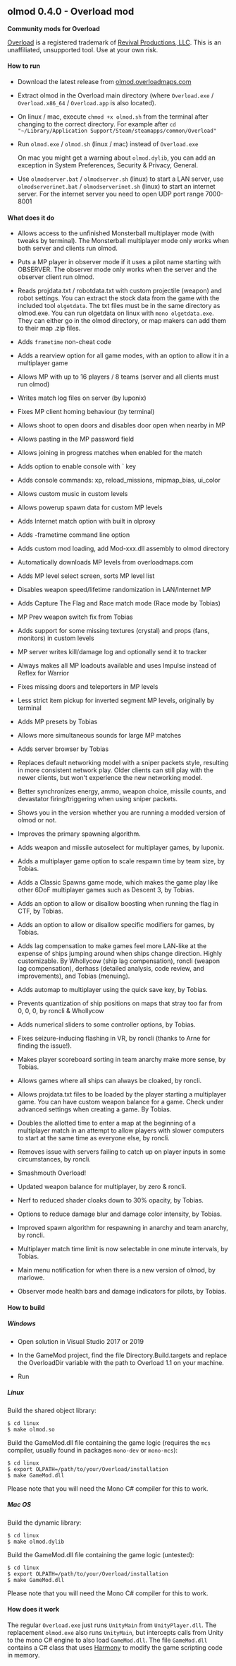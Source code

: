 ## olmod 0.4.0 - Overload mod

**Community mods for Overload**

[Overload](https://playoverload.com) is a registered trademark of [Revival Productions, LLC](https://www.revivalprod.com).
This is an unaffiliated, unsupported tool. Use at your own risk.

#### How to run

- Download the latest release from [olmod.overloadmaps.com](https://olmod.overloadmaps.com)

- Extract olmod in the Overload main directory
  (where `Overload.exe` / `Overload.x86_64` / `Overload.app` is also located).
  
- On linux / mac, execute `chmod +x olmod.sh` from the terminal after changing to the correct directory.
  For example after `cd "~/Library/Application Support/Steam/steamapps/common/Overload"`

- Run `olmod.exe` / `olmod.sh` (linux / mac) instead of `Overload.exe`

  On mac you might get a warning about `olmod.dylib`, you can add an exception in
  System Preferences, Security & Privacy, General.

- Use `olmodserver.bat` / `olmodserver.sh` (linux) to start a LAN server,
  use `olmodserverinet.bat` / `olmodserverinet.sh` (linux) to start an
  internet server. For the internet server you need to open UDP port range
  7000-8001

#### What does it do

- Allows access to the unfinished Monsterball multiplayer mode (with tweaks by terminal). The Monsterball multiplayer mode only works when both server and clients run olmod.

- Puts a MP player in observer mode if it uses a pilot name starting with OBSERVER. The observer mode only works when the server and the observer client run olmod.

- Reads projdata.txt / robotdata.txt with custom projectile (weapon) and robot settings. You can extract the stock data from the game with the included tool `olgetdata`. The txt files must be in the same directory as olmod.exe. You can run olgetdata on linux with `mono olgetdata.exe`. They can either go in the olmod directory, or map makers can add them to their map .zip files.

- Adds `frametime` non-cheat code

- Adds a rearview option for all game modes, with an option to allow it in a multiplayer game

- Allows MP with up to 16 players / 8 teams (server and all clients must run olmod)

- Writes match log files on server (by luponix)

- Fixes MP client homing behaviour (by terminal)

- Allows shoot to open doors and disables door open when nearby in MP

- Allows pasting in the MP password field

- Allows joining in progress matches when enabled for the match

- Adds option to enable console with ` key

- Adds console commands: xp, reload_missions, mipmap_bias, ui_color

- Allows custom music in custom levels

- Allows powerup spawn data for custom MP levels

- Adds Internet match option with built in olproxy

- Adds -frametime command line option

- Adds custom mod loading, add Mod-xxx.dll assembly to olmod directory

- Automatically downloads MP levels from overloadmaps.com

- Adds MP level select screen, sorts MP level list

- Disables weapon speed/lifetime randomization in LAN/Internet MP

- Adds Capture The Flag and Race match mode (Race mode by Tobias)

- MP Prev weapon switch fix from Tobias

- Adds support for some missing textures (crystal) and props (fans, monitors) in custom levels

- MP server writes kill/damage log and optionally send it to tracker

- Always makes all MP loadouts available and uses Impulse instead of Reflex for Warrior

- Fixes missing doors and teleporters in MP levels

- Less strict item pickup for inverted segment MP levels, originally by terminal

- Adds MP presets by Tobias

- Allows more simultaneous sounds for large MP matches

- Adds server browser by Tobias

- Replaces default networking model with a sniper packets style, resulting in more consistent network play.  Older clients can still play with the newer clients, but won't experience the new networking model.

- Better synchronizes energy, ammo, weapon choice, missile counts, and devastator firing/triggering when using sniper packets.

- Shows you in the version whether you are running a modded version of olmod or not.

- Improves the primary spawning algorithm.

- Adds weapon and missile autoselect for multiplayer games, by luponix.

- Adds a multiplayer game option to scale respawn time by team size, by Tobias.

- Adds a Classic Spawns game mode, which makes the game play like other 6DoF multiplayer games such as Descent 3, by Tobias.

- Adds an option to allow or disallow boosting when running the flag in CTF, by Tobias.

- Adds an option to allow or disallow specific modifiers for games, by Tobias.

- Adds lag compensation to make games feel more LAN-like at the expense of ships jumping around when ships change direction.  Highly customizable.  By Whollycow (ship lag compensation), roncli (weapon lag compensation), derhass (detailed analysis, code review, and improvements), and Tobias (menuing).

- Adds automap to multiplayer using the quick save key, by Tobias.

- Prevents quantization of ship positions on maps that stray too far from 0, 0, 0, by roncli & Whollycow

- Adds numerical sliders to some controller options, by Tobias.

- Fixes seizure-inducing flashing in VR, by roncli (thanks to Arne for finding the issue!).

- Makes player scoreboard sorting in team anarchy make more sense, by Tobias.

- Allows games where all ships can always be cloaked, by roncli.

- Allows projdata.txt files to be loaded by the player starting a multiplayer game.  You can have custom weapon balance for a game.  Check under advanced settings when creating a game.  By Tobias.

- Doubles the allotted time to enter a map at the beginning of a multiplayer match in an attempt to allow players with slower computers to start at the same time as everyone else, by roncli.

- Removes issue with servers failing to catch up on player inputs in some circumstances, by roncli.

- Smashmouth Overload!

- Updated weapon balance for multiplayer, by zero & roncli.

- Nerf to reduced shader cloaks down to 30% opacity, by Tobias.

- Options to reduce damage blur and damage color intensity, by Tobias.

- Improved spawn algorithm for respawning in anarchy and team anarchy, by roncli.

- Multiplayer match time limit is now selectable in one minute intervals, by Tobias.

- Main menu notification for when there is a new version of olmod, by marlowe.

- Observer mode health bars and damage indicators for pilots, by Tobias.

#### How to build

##### Windows

- Open solution in Visual Studio 2017 or 2019

- In the GameMod project, find the file Directory.Build.targets and replace the OverloadDir variable with the path to Overload 1.1 on your machine.

- Run

##### Linux

Build the shared object library:

```
$ cd linux
$ make olmod.so
```

Build the GameMod.dll file containing the game logic (requires the `mcs` compiler, usually found in packages `mono-dev` or `mono-mcs`):

```
$ cd linux
$ export OLPATH=/path/to/your/Overload/installation
$ make GameMod.dll
```

Please note that you will need the Mono C# compiler for this to work.

##### Mac OS

Build the dynamic library:

```
$ cd linux
$ make olmod.dylib
```

Build the GameMod.dll file containing the game logic (untested):

```
$ cd linux
$ export OLPATH=/path/to/your/Overload/installation
$ make GameMod.dll
```

Please note that you will need the Mono C# compiler for this to work.


#### How does it work

The regular `Overload.exe` just runs `UnityMain` from `UnityPlayer.dll`.
The replacement `olmod.exe` also runs `UnityMain`, but intercepts calls from Unity to the mono C# engine
to also load `GameMod.dll`. The file `GameMod.dll` contains a C# class that
uses [Harmony](https://github.com/pardeike/Harmony) to modify the game
scripting code in memory.
